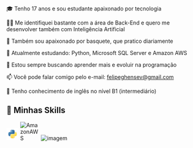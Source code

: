 🎓 Tenho 17 anos e sou estudante apaixonado por tecnologia

🧑‍💻 Me identifiquei bastante com a área de Back-End e quero me desenvolver também com Inteligência Artificial

 🏀 Também sou apaixonado por basquete, que pratico diariamente

🌱 Atualmente estudando: Python, Microsoft SQL Server e Amazon AWS

 👀 Estou sempre buscando aprender mais e evoluir na programação

📫 Você pode falar comigo pelo e-mail: felipeghensev@gmail.com

🧠 Tenho conhecimento de inglês no nível B1 (intermediário)
 ## 🚀 Minhas Skills
  <code><img height="32" src="https://raw.githubusercontent.com/github/explore/80688e429a7d4ef2fca1e82350fe8e3517d3494d/topics/python/python.png" alt="Python"/></code>
  <img height="32" src="https://cdn.iconscout.com/icon/free/png-256/free-aws-1869025-1583149.png" alt="AmazonAWS" style="max-width: 10%;">
  <img height="32" src="https://cdn-icons-png.flaticon.com/512/4248/4248443.png" alt="imagem" style="max-width: 100%;">

 

<!---
Felipemasteer/Felipemasteer is a ✨ special ✨ repository because its `README.md` (this file) appears on your GitHub profile.
You can click the Preview link to take a look at your changes.
--->
